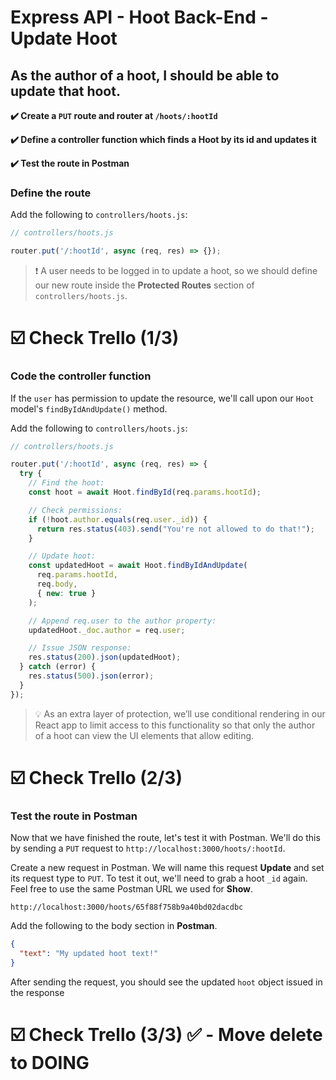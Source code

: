 # Express API - Hoot Back-End - Update Hoot

## As the author of a hoot, I should be able to update that hoot.

**✔️ Create a `PUT` route and router at `/hoots/:hootId`**

**✔️ Define a controller function which finds a Hoot by its id and updates it**

**✔️ Test the route in Postman**

### Define the route

Add the following to `controllers/hoots.js`:

```js
// controllers/hoots.js

router.put('/:hootId', async (req, res) => {});
```

> ❗ A user needs to be logged in to update a hoot, so we should define our new route inside the **Protected Routes** section of `controllers/hoots.js`.

# ☑️ Check Trello (1/3)

### Code the controller function

If the `user` has permission to update the resource, we'll call upon our `Hoot` model's `findByIdAndUpdate()` method.

Add the following to `controllers/hoots.js`:

```js
// controllers/hoots.js

router.put('/:hootId', async (req, res) => {
  try {
    // Find the hoot:
    const hoot = await Hoot.findById(req.params.hootId);

    // Check permissions:
    if (!hoot.author.equals(req.user._id)) {
      return res.status(403).send("You're not allowed to do that!");
    }

    // Update hoot:
    const updatedHoot = await Hoot.findByIdAndUpdate(
      req.params.hootId,
      req.body,
      { new: true }
    );

    // Append req.user to the author property:
    updatedHoot._doc.author = req.user;

    // Issue JSON response:
    res.status(200).json(updatedHoot);
  } catch (error) {
    res.status(500).json(error);
  }
});
```

> 💡 As an extra layer of protection, we’ll use conditional rendering in our React app to limit access to this functionality so that only the author of a hoot can view the UI elements that allow editing.

# ☑️ Check Trello (2/3)

### Test the route in Postman

Now that we have finished the route, let's test it with Postman. We'll do this by sending a `PUT` request to `http://localhost:3000/hoots/:hootId`.

Create a new request in Postman. We will name this request **Update** and set its request type to `PUT`. To test it out, we'll need to grab a hoot `_id` again. Feel free to use the same Postman URL we used for **Show**.

```plaintext
http://localhost:3000/hoots/65f88f758b9a40bd02dacdbc
```

Add the following to the body section in **Postman**.

```json
{
  "text": "My updated hoot text!"
}
```


After sending the request, you should see the updated `hoot` object issued in the response

# ☑️ Check Trello (3/3)  ✅ - Move delete to DOING

